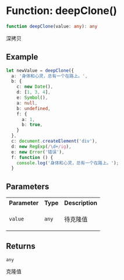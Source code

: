 # Function: deepClone()

```ts
function deepClone(value: any): any
```

深拷贝

## Example

```ts
let newValue = deepClone({
  a: '身体和心灵，总有一个在路上。',
  b: {
    c: new Date(),
    d: [1, 3, 4],
    e: Symbol(),
    a: null,
    b: undefined,
    f: {
      a: 1,
      b: true,
    }
  },
  c: document.createElement('div'),
  d: new RegExp(/\d+/ig),
  e: new Error('错误'),
  f: function () {
    console.log('身体和心灵，总有一个在路上。');
  }
```

## Parameters

<table>
<tr>
<th>Parameter</th>
<th>Type</th>
<th>Description</th>
</tr>
<tr>
<td>

`value`

</td>
<td>

`any`

</td>
<td>

待克隆值

</td>
</tr>
</table>

## Returns

`any`

克隆值
